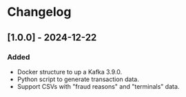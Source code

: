 # Changelog

## [1.0.0] - 2024-12-22

### Added

- Docker structure to up a Kafka 3.9.0.
- Python script to generate transaction data.
- Support CSVs with "fraud reasons" and "terminals" data.
